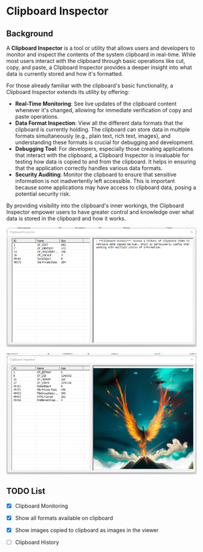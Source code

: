 # Clipboard Inspector

## Background

A **Clipboard Inspector** is a tool or utility that allows users and developers to monitor and inspect the contents of the system clipboard in real-time. While most users interact with the clipboard through basic operations like cut, copy, and paste, a Clipboard Inspector provides a deeper insight into what data is currently stored and how it's formatted.

For those already familiar with the clipboard's basic functionality, a Clipboard Inspector extends its utility by offering:

- **Real-Time Monitoring**: See live updates of the clipboard content whenever it's changed, allowing for immediate verification of copy and paste operations.
- **Data Format Inspection**: View all the different data formats that the clipboard is currently holding. The clipboard can store data in multiple formats simultaneously (e.g., plain text, rich text, images), and understanding these formats is crucial for debugging and development.
- **Debugging Tool**: For developers, especially those creating applications that interact with the clipboard, a Clipboard Inspector is invaluable for testing how data is copied to and from the clipboard. It helps in ensuring that the application correctly handles various data formats.
- **Security Auditing**: Monitor the clipboard to ensure that sensitive information is not inadvertently left accessible. This is important because some applications may have access to clipboard data, posing a potential security risk.

By providing visibility into the clipboard's inner workings, the Clipboard Inspector empower users to have greater control and knowledge over what data is stored in the clipboard and how it works.

![_](docs/clipboard-inspector.png)

![_](docs/clipboard-inspector-imageView.png)

## TODO List

- [X] Clipboard Monitoring
- [X] Show all formats available on clipboard
- [X] Show images copied to clipboard as images in the viewer
- [ ] Clipboard History


